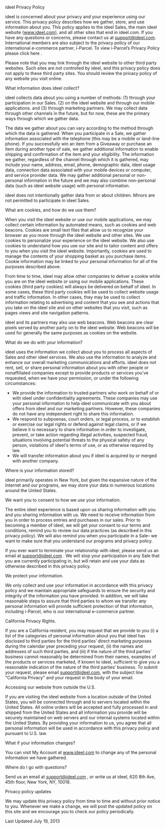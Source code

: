 ideel Privacy Policy

ideel is concerned about your privacy and your experience using our service. This privacy policy describes how we gather, store, and use information about you. This policy applies to the ideel Sales, the main ideel website (www.ideel.com), and all other sites that end in ideel.com. If you have any questions or concerns, please contact us at support@ideel.com. International members are also subject to the privacy policy of our international e-commerce partner, i-Parcel. To view i-Parcel’s Privacy Policy please click here .

Please note that you may link through the ideel website to other third party websites. Such sites are not controlled by ideel, and this privacy policy does not apply to these third party sites. You should review the privacy policy of any website you visit online.

What information does ideel collect?

ideel collects data about you using a number of methods: (1) through your participation in our Sales. (2) on the ideel website and through our mobile applications. and (3) through marketing partners. We may collect data through other channels in the future, but for now, these are the primary ways through which we gather data.

The data we gather about you can vary according to the method through which the data is gathered. When you participate in a Sale, we gather information associated with the telephone (this may be a mobile or land-line phone). If you successfully win an item from a Giveaway or purchase an item during another type of sale, we gather additional information to enable shipping and confirmation of the item and your eligibility. The information we gather, regardless of the channel through which it is gathered, may include your name, address, email, phone, demographic data, ideel usage data, connection data associated with your mobile devices or computer, and service provider data. We may gather additional personal or non-personal information in the future and we may also combine non-personal data (such as ideel website usage) with personal information.

ideel does not intentionally gather data from or about children. Minors are not permitted to participate in ideel Sales.

What are cookies, and how do we use them?

When you visit the ideel website or use our mobile applications, we may collect certain information by automated means, such as cookies and web beacons. Cookies are small text files that allow us to recognize your browser as you move through the ideel website and other sites. We use cookies to personalize your experience on the ideel website. We also use cookies to understand how you use our site and to tailor content and offers to you when you visit the ideel website. Importantly, cookies are used to manage the contents of your shopping basket as you purchase items. Cookie information may be linked to your personal information for all of the purposes described above.

From time to time, ideel may allow other companies to deliver a cookie while you are on the ideel website or using our mobile applications. These cookies (third party cookies) will always be delivered on behalf of ideel. In some cases, these third party cookies will be used to collect website usage and traffic information. In other cases, they may be used to collect information relating to advertising and content that you see and actions that you take on the ideel site and on other websites that you visit, such as pages views and site navigation patterns.

ideel and its partners may also use web beacons. Web beacons are clear pixels served by another party on to the ideel website. Web beacons will be used for generally the same purposes as cookies on the website.

What do we do with your information?

ideel uses the information we collect about you to process all aspects of Sales and other ideel services. We also use the information to analyze and enhance our overall marketing communications and efforts. ideel does not rent, sell, or share personal information about you with other people or nonaffiliated companies except to provide products or services you've requested, when we have your permission, or under the following circumstances:

*   We provide the information to trusted partners who work on behalf of or with ideel under confidentiality agreements. These companies may use your personal information to help ideel communicate with you about offers from ideel and our marketing partners. However, these companies do not have any independent right to share this information.
*   We respond to subpoenas, court orders, or legal process, or to establish or exercise our legal rights or defend against legal claims, or if we believe it is necessary to share information in order to investigate, prevent, or take action regarding illegal activities, suspected fraud, situations involving potential threats to the physical safety of any person, violations of ideel's terms of use, or as otherwise required by law.
*   We will transfer information about you if ideel is acquired by or merged with another company.

Where is your information stored?

ideel primarily operates in New York, but given the expansive nature of the Internet and our programs, we may store your data in numerous locations around the United States.

We want you to consent to how we use your information.

The entire ideel experience is based upon us sharing information with you and you sharing information with us. We need to receive information from you in order to process entries and purchases in our sales. Prior to becoming a member of ideel, we will get your consent to our terms and conditions, remind you to review our data practices (as described in this privacy policy). We will also remind you when you participate in a Sale– we want to make sure that you understand our programs and privacy policy.

If you ever want to terminate your relationship with ideel, please send us an email at support@ideel.com . We will stop your participation in any Sale that you are currently participating in, but will retain and use your data as otherwise described in this privacy policy.

We protect your information.

We only collect and use your information in accordance with this privacy policy and we maintain appropriate safeguards to ensure the security and integrity of the information you have provided. In addition, we will take reasonable steps to assure that third parties to whom we transfer any personal information will provide sufficient protection of that information, including i-Parcel, who is our international e-commerce partner.

California Privacy Rights.

If you are a California resident, you may request that we provide to you (i) a list of the categories of personal information about you that ideel has disclosed to third parties for the third parties’ direct marketing purposes during the calendar year preceding your request, (ii) the names and addresses of such third parties, and (iii) if the nature of the third parties’ business cannot reasonably be determined from their names, examples of the products or services marketed, if known to ideel, sufficient to give you a reasonable indication of the nature of the third parties’ business. To submit your request, please email support@ideel.com, with the subject line "California Privacy" and your request in the body of your email.

Accessing our website from outside the U.S.

If you are visiting the ideel website from a location outside of the United States, you will be connected through and to servers located within the United States. All online orders will be accepted and fully processed in and shipped from the United States and all information you provide will be securely maintained on web servers and our internal systems located within the United States. By providing your information to us, you agree that all personal information will be used in accordance with this privacy policy and pursuant to U.S. law.

What if your information changes?

You can visit My Account at www.ideel.com to change any of the personal information we have gathered.

Where do I go with questions?

Send us an email at support@ideel.com , or write us at ideel, 620 8th Ave, 45th floor, New York, NY, 10018.

Privacy policy updates

We may update this privacy policy from time to time and without prior notice to you. Whenever we make a change, we will post the updated policy on this site and we encourage you to check our policy periodically.

Last Updated July 19, 2013
